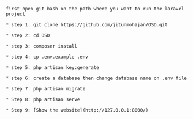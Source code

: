 

    first open git bash on the path where you want to run the laravel project

    * step 1: git clone https://github.com/jitunmohajan/OSD.git

    * step 2: cd OSD

    * step 3: composer install

    * step 4: cp .env.example .env

    * step 5: php artisan key:generate

    * step 6: create a database then change database name on .env file

    * step 7: php artisan migrate

    * Step 8: php artisan serve

    * Step 9: [Show the website](http://127.0.0.1:8000/)
